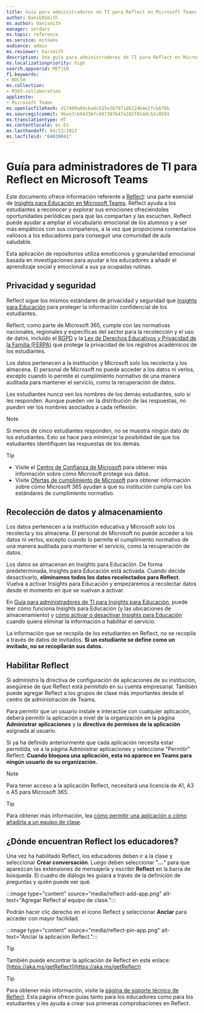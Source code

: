 ```yaml
---
title: Guía para administradores de TI para Reflect en Microsoft Teams
author: DaniEASmith
ms.author: danismith
manager: serdars
ms.topic: reference
ms.service: msteams
audience: admin
ms.reviewer: karsmith
description: Una guía para administradores de TI para Reflect en Microsoft Teams para Educación.
ms.localizationpriority: high
search.appverid: MET150
f1.keywords:
- NOCSH
ms.collection:
- M365-collaboration
appliesto:
- Microsoft Teams
ms.openlocfilehash: d17409a09cbadc535e3b7971d6224b4e2fcb678b
ms.sourcegitcommit: 9bee7cb9433bfc687387647a102f814dc52c8591
ms.translationtype: HT
ms.contentlocale: es-ES
ms.lasthandoff: 04/13/2022
ms.locfileid: "64839041"
---
```

# <a name="it-admin-guide-to-reflect-in-microsoft-teams"></a>Guía para administradores de TI para Reflect en Microsoft Teams

Este documento ofrece información referente a [Reflect](https://aka.ms/reflect): una parte esencial de [Insights para Educación en Microsoft Teams](class-insights.md). Reflect ayuda a los estudiantes a reconocer y explorar sus emociones ofreciéndoles oportunidades periódicas para que las compartan y las escuchen. Reflect puede ayudar a ampliar el vocabulario emocional de los alumnos y a ser más empáticos con sus compañeros, a la vez que proporciona comentarios valiosos a los educadores para conseguir una comunidad de aula saludable.

Esta aplicación de repositorios utiliza emoticonos y granularidad emocional basada en investigaciones para ayudar a los educadores a añadir el aprendizaje social y emocional a sus ya ocupadas rutinas.


## <a name="privacy-and-security"></a>Privacidad y seguridad
Reflect sigue los mismos estándares de privacidad y seguridad que [Insights para Educación](class-insights.md) para proteger la información confidencial de los estudiantes.

Reflect, como parte de Microsoft 365, cumple con las normativas nacionales, regionales y específicas del sector para la recolección y el uso de datos, incluido el [RGPD](/compliance/regulatory/gdpr) y la [Ley de Derechos Educativos y Privacidad de la Familia (FERPA)](/compliance/regulatory/offering-ferpa) que protege la privacidad de los registros académicos de los estudiantes.

Los datos pertenecen a la institución y Microsoft solo los recolecta y los almacena. El personal de Microsoft no puede acceder a los datos ni verlos, excepto cuando lo permite el cumplimiento normativo de una manera auditada para mantener el servicio, como la recuperación de datos.

Les estudiantes *nunca* ven los nombres de los demás estudiantes, solo si les responden. Aunque pueden ver la distribución de las respuestas, *no pueden* ver los nombres asociados a cada reflexión. 

> [!NOTE]
> Si menos de cinco estudiantes responden, no se muestra ningún dato de los estudiantes. Esto se hace para minimizar la posibilidad de que los estudiantes identifiquen las respuestas de los demás.

> [!TIP]
> * Visite el [Centro de Confianza de Microsoft](https://www.microsoft.com/trust-center) para obtener más información sobre cómo Microsoft protege sus datos. 
> * Visite [Ofertas de cumplimiento de Microsoft](/compliance/regulatory/offering-home) para obtener información sobre cómo Microsoft 365 ayudan a que su institución cumpla con los estándares de cumplimiento normativo.

## <a name="data-collection-and-storage"></a>Recolección de datos y almacenamiento
Los datos pertenecen a la institución educativa y Microsoft solo los recolecta y los almacena. El personal de Microsoft no puede acceder a los datos ni verlos, excepto cuando lo permite el cumplimiento normativo de una manera auditada para mantener el servicio, como la recuperación de datos.

Los datos se almacenan en Insights para Educación. De forma predeterminada, Insights para Educación está activada. Cuando decide desactivarlo, **eliminamos todos los datos recolectados para Reflect**. Vuelva a activar Insights para Educación y empezaremos a recolectar datos desde el momento en que se vuelvan a activar.

En [Guía para administradores de TI para Insights para Educación](class-insights.md), puede leer cómo funciona Insights para Educación (y las ubicaciones de almacenamiento) y [cómo activar o desactivar Insights para Educación](class-insights.md#turn-insights-on-or-off) cuando quiera eliminar la información o habilitar el servicio.

La información que se recopila de los estudiantes en Reflect, no se recopila a través de datos de invitados. **Si un estudiante se define como un invitado, no se recopilarán sus datos.** 

## <a name="enable-reflect"></a>Habilitar Reflect
Si administra la directiva de configuración de aplicaciones de su institución, asegúrese de que Reflect está *permitido* en su cuenta empresarial. También puede agregar Reflect a los grupos de clase más importantes desde el centro de administración de Teams.

Para permitir que un usuario instale e interactúe con cualquier aplicación, deberá permitir la aplicación a nivel de la organización en la página **Administrar aplicaciones** y la **directiva de permisos de la aplicación** asignada al usuario.

Si ya ha definido anteriormente que cada aplicación necesita estar permitida, ve a la página Administrar aplicaciones y seleccione "Permitir" Reflect. **Cuando bloquea una aplicación, esta no aparece en Teams para ningún usuario de su organización.**

> [!NOTE]
> Para tener acceso a la aplicación Reflect, necesitará una licencia de A1, A3 o A5 para Microsoft 365.

> [!TIP]
> Para obtener más información, lea [cómo permitir una aplicación o cómo añadirla a un equipo de clase](manage-apps.md#allow-and-block-apps).

## <a name="where-do-educators-find-reflect"></a>¿Dónde encuentran Reflect los educadores?
Una vez ha habilitado Reflect, los educadores deben ir a la clase y seleccionar **Crear conversación**. Luego deben seleccionar "**…**" para que aparezcan las extensiones de mensajería y escribir **Reflect** en la barra de búsqueda. El cuadro de diálogo les guiará a través de la definición de preguntas y quién puede ver qué.

:::image type="content" source="media/reflect-add-app.png" alt-text="Agregar Reflect al equipo de clase.":::

Podrán hacer clic derecho en el icono Reflect y seleccionar **Anclar** para acceder con mayor facilidad.

:::image type="content" source="media/reflect-pin-app.png" alt-text="Anclar la aplicación Reflect.":::

> [!TIP]
> También puede encontrar la aplicación de Reflect en este enlace: [https://aka.ms/getReflect](https://aka.ms/getReflect)

> [!TIP]
> Para obtener más información, visite la [página de soporte técnico de Reflect](https://support.microsoft.com/topic/e9198f62-7860-4532-821f-53ef14afa79a). Esta página ofrece guías tanto para los educadores como para los estudiantes y les ayuda a crear sus primeras comprobaciones en Reflect.
